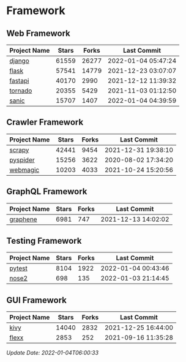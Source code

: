 # Framework

## Web Framework
| Project Name | Stars | Forks | Last Commit |
| ------------ | ----- | ----- | ----------- |
| [django](https://github.com/django/django) | 61559 | 26277 | 2022-01-04 05:47:24 |
| [flask](https://github.com/pallets/flask) | 57541 | 14779 | 2021-12-23 03:07:07 |
| [fastapi](https://github.com/tiangolo/fastapi) | 40170 | 2990 | 2021-12-12 11:39:32 |
| [tornado](https://github.com/tornadoweb/tornado) | 20355 | 5429 | 2021-11-03 01:12:50 |
| [sanic](https://github.com/sanic-org/sanic) | 15707 | 1407 | 2022-01-04 04:39:59 |

## Crawler Framework
| Project Name | Stars | Forks | Last Commit |
| ------------ | ----- | ----- | ----------- |
| [scrapy](https://github.com/scrapy/scrapy) | 42441 | 9454 | 2021-12-31 19:38:10 |
| [pyspider](https://github.com/binux/pyspider) | 15256 | 3622 | 2020-08-02 17:34:20 |
| [webmagic](https://github.com/code4craft/webmagic) | 10203 | 4033 | 2021-10-24 15:20:56 |

## GraphQL Framework
| Project Name | Stars | Forks | Last Commit |
| ------------ | ----- | ----- | ----------- |
| [graphene](https://github.com/graphql-python/graphene) | 6981 | 747 | 2021-12-13 14:02:02 |

## Testing Framework
| Project Name | Stars | Forks | Last Commit |
| ------------ | ----- | ----- | ----------- |
| [pytest](https://github.com/pytest-dev/pytest) | 8104 | 1922 | 2022-01-04 00:43:46 |
| [nose2](https://github.com/nose-devs/nose2) | 698 | 135 | 2022-01-03 21:14:45 |

## GUI Framework
| Project Name | Stars | Forks | Last Commit |
| ------------ | ----- | ----- | ----------- |
| [kivy](https://github.com/kivy/kivy) | 14040 | 2832 | 2021-12-25 16:44:00 |
| [flexx](https://github.com/flexxui/flexx) | 2853 | 252 | 2021-09-16 11:35:28 |

*Update Date: 2022-01-04T06:00:33*